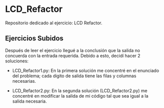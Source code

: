 # LCD_Refactor
Repositorio dedicado al ejercicio: LCD Refactor.
## Ejercicios Subidos
Después de leer el ejercicio llegué a la conclusión que la salida no concuerda con la entrada requerida. Debido a esto, decidí hacer 2 soluciones:
* LCD_Refactor1.py: En la primera solución me concentré en el enunciado del problema; cada digito de salida tiene las filas y columnas necesarias.

* LCD_Refactor2.py: En la segunda solución (LCD_Refactor2.py) me concentré en modificar la salida de mi código tal que sea igual a la salida necesaria.  

